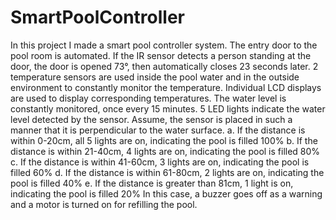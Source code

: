 # SmartPoolController
In this project I made a smart pool controller system. The entry door to the pool room is automated. If the IR sensor detects a person standing at the door, the door is opened 73°, then automatically closes 23 seconds later. 2 temperature sensors are used inside the pool water and in the outside environment to constantly monitor the temperature. Individual LCD displays are used to display corresponding temperatures. The water level is constantly monitored, once every 15 minutes. 5 LED lights indicate the water level detected by the sensor. Assume, the sensor is placed in such a manner that it is perpendicular to the water surface.
    a. If the distance is within 0-20cm, all 5 lights are on, indicating the pool is filled 100%
    b. If the distance is within 21-40cm, 4 lights are on, indicating the pool is filled 80%
    c. If the distance is within 41-60cm, 3 lights are on, indicating the pool is filled 60%
    d. If the distance is within 61-80cm, 2 lights are on, indicating the pool is filled 40%
    e. If the distance is greater than 81cm, 1 light is on, indicating the pool is filled 20%
       In this case, a buzzer goes off as a warning and a motor is turned on for refilling the pool.
